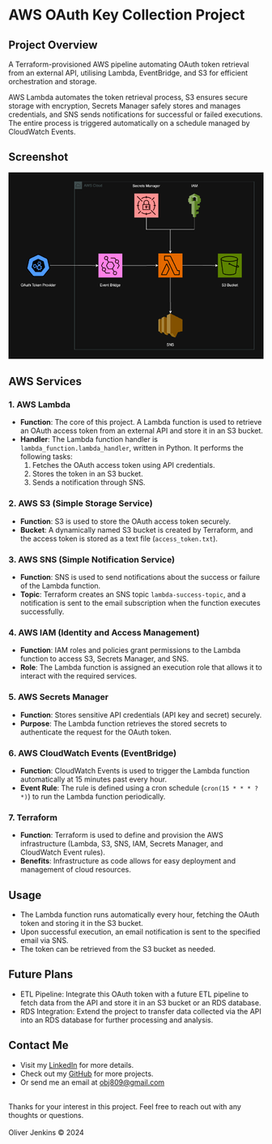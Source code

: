 # AWS OAuth Key Collection Project

## Project Overview
A Terraform-provisioned AWS pipeline automating OAuth token retrieval from an external API, utilising Lambda, EventBridge, and S3 for efficient orchestration and storage.

AWS Lambda automates the token retrieval process, S3 ensures secure storage with encryption, Secrets Manager safely stores and manages credentials, and SNS sends notifications for successful or failed executions. The entire process is triggered automatically on a schedule managed by CloudWatch Events.

## Screenshot
![Project Diagram](diagrams/aws-oauth-key-diagram-dark.png)

## AWS Services

### 1. AWS Lambda
- **Function**: The core of this project. A Lambda function is used to retrieve an OAuth access token from an external API and store it in an S3 bucket.
- **Handler**: The Lambda function handler is `lambda_function.lambda_handler`, written in Python. It performs the following tasks:
  1. Fetches the OAuth access token using API credentials.
  2. Stores the token in an S3 bucket.
  3. Sends a notification through SNS.

### 2. AWS S3 (Simple Storage Service)
- **Function**: S3 is used to store the OAuth access token securely.
- **Bucket**: A dynamically named S3 bucket is created by Terraform, and the access token is stored as a text file (`access_token.txt`).

### 3. AWS SNS (Simple Notification Service)
- **Function**: SNS is used to send notifications about the success or failure of the Lambda function.
- **Topic**: Terraform creates an SNS topic `lambda-success-topic`, and a notification is sent to the email subscription when the function executes successfully.

### 4. AWS IAM (Identity and Access Management)
- **Function**: IAM roles and policies grant permissions to the Lambda function to access S3, Secrets Manager, and SNS.
- **Role**: The Lambda function is assigned an execution role that allows it to interact with the required services.

### 5. AWS Secrets Manager
- **Function**: Stores sensitive API credentials (API key and secret) securely.
- **Purpose**: The Lambda function retrieves the stored secrets to authenticate the request for the OAuth token.

### 6. AWS CloudWatch Events (EventBridge)
- **Function**: CloudWatch Events is used to trigger the Lambda function automatically at 15 minutes past every hour.
- **Event Rule**: The rule is defined using a cron schedule (`cron(15 * * * ? *)`) to run the Lambda function periodically.

### 7. Terraform
- **Function**: Terraform is used to define and provision the AWS infrastructure (Lambda, S3, SNS, IAM, Secrets Manager, and CloudWatch Event rules).
- **Benefits**: Infrastructure as code allows for easy deployment and management of cloud resources.

## Usage
- The Lambda function runs automatically every hour, fetching the OAuth token and storing it in the S3 bucket.
- Upon successful execution, an email notification is sent to the specified email via SNS.
- The token can be retrieved from the S3 bucket as needed.


## Future Plans
- ETL Pipeline: Integrate this OAuth token with a future ETL pipeline to fetch data from the API and store it in an S3 bucket or an RDS database.
- RDS Integration: Extend the project to transfer data collected via the API into an RDS database for further processing and analysis.

## Contact Me
- Visit my [LinkedIn](https://www.linkedin.com/in/obj809/) for more details.
- Check out my [GitHub](https://github.com/cyberforge1) for more projects.
- Or send me an email at obj809@gmail.com
<br />
Thanks for your interest in this project. Feel free to reach out with any thoughts or questions.
<br />
<br />
Oliver Jenkins © 2024





